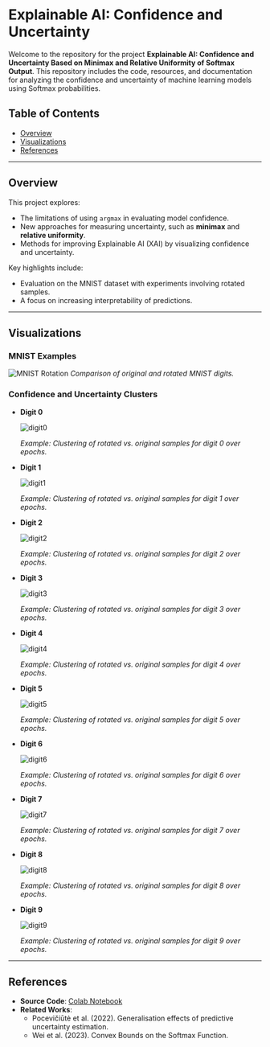 # Explainable AI: Confidence and Uncertainty

Welcome to the repository for the project **Explainable AI: Confidence and Uncertainty Based on Minimax and Relative Uniformity of Softmax Output**. This repository includes the code, resources, and documentation for analyzing the confidence and uncertainty of machine learning models using Softmax probabilities.

## Table of Contents

- [Overview](#overview)
- [Visualizations](#visualizations)
- [References](#references)

---

## Overview

This project explores:

- The limitations of using `argmax` in evaluating model confidence.
- New approaches for measuring uncertainty, such as **minimax** and **relative uniformity**.
- Methods for improving Explainable AI (XAI) by visualizing confidence and uncertainty.

Key highlights include:
- Evaluation on the MNIST dataset with experiments involving rotated samples.
- A focus on increasing interpretability of predictions.

---

## Visualizations

### MNIST Examples

![MNIST Rotation](https://github.com/user-attachments/assets/114720ec-bb63-453e-9fb8-dfe2f866b950)
*Comparison of original and rotated MNIST digits.*

### Confidence and Uncertainty Clusters

- **Digit 0**
  
  ![digit0](https://github.com/user-attachments/assets/d49fbd12-0a25-439a-a98b-d16a5338cdbf)
  
  *Example: Clustering of rotated vs. original samples for digit 0 over epochs.*

- **Digit 1**
  
  ![digit1](https://github.com/user-attachments/assets/0155e494-9870-42da-8978-f9c825928956)
  
  *Example: Clustering of rotated vs. original samples for digit 1 over epochs.*

- **Digit 2**
  
  ![digit2](https://github.com/user-attachments/assets/a2cf07d2-8fbb-4bb8-8cf8-ca79d151e60e)
  
  *Example: Clustering of rotated vs. original samples for digit 2 over epochs.*

- **Digit 3**
  
  ![digit3](https://github.com/user-attachments/assets/eb72bd63-8f30-4e7d-af20-1a90347111c3)
  
  *Example: Clustering of rotated vs. original samples for digit 3 over epochs.*

- **Digit 4**
  
  ![digit4](https://github.com/user-attachments/assets/97cfaf9b-8556-43f0-a877-b16bcb4a1639)
  
  *Example: Clustering of rotated vs. original samples for digit 4 over epochs.*

- **Digit 5**
  
  ![digit5](https://github.com/user-attachments/assets/c79827aa-d7b8-4d5e-a917-239a30d886c6)
  
  *Example: Clustering of rotated vs. original samples for digit 5 over epochs.*

- **Digit 6**
  
  ![digit6](https://github.com/user-attachments/assets/f0a977c7-0e33-45a1-a392-07b825db2f23)
  
  *Example: Clustering of rotated vs. original samples for digit 6 over epochs.*

- **Digit 7**
  
  ![digit7](https://github.com/user-attachments/assets/098e9685-b75a-4150-82a3-e5b43570a978)
  
  *Example: Clustering of rotated vs. original samples for digit 7 over epochs.*

- **Digit 8**
  
  ![digit8](https://github.com/user-attachments/assets/e2d30f4a-99a8-4f0e-95d0-de99577bf5f0)
  
  *Example: Clustering of rotated vs. original samples for digit 8 over epochs.*

- **Digit 9**
  
  ![digit9](https://github.com/user-attachments/assets/d0eba4cd-0cef-419c-a300-45e9c99a847d)
  
  *Example: Clustering of rotated vs. original samples for digit 9 over epochs.*

---

## References

- **Source Code**: [Colab Notebook](https://colab.research.google.com/drive/1HScciFVXf6Vmg4XuZU3zFqbMCyNeGTs8)
- **Related Works**:
  - Pocevičiūtė et al. (2022). Generalisation effects of predictive uncertainty estimation.
  - Wei et al. (2023). Convex Bounds on the Softmax Function.
